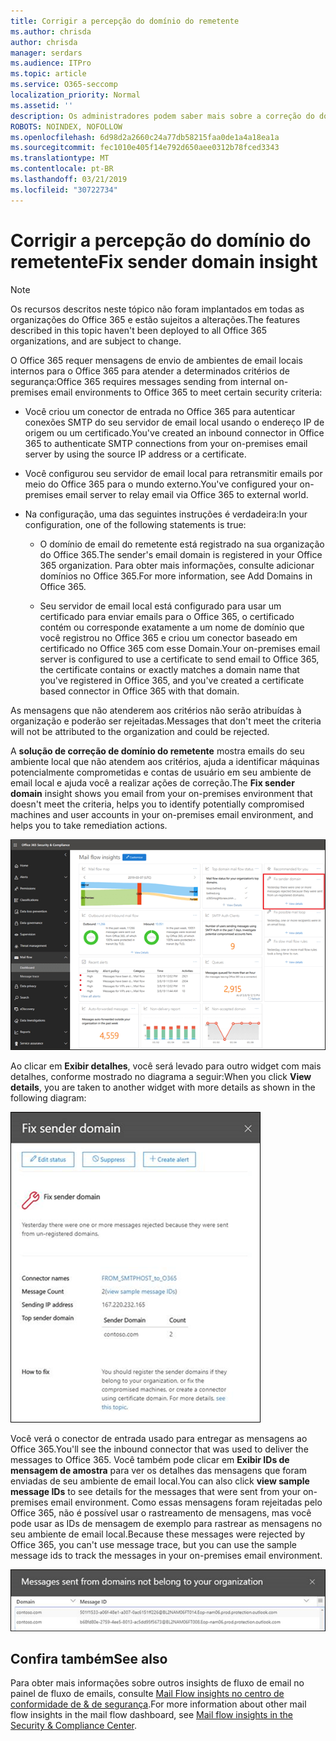 ```yaml
---
title: Corrigir a percepção do domínio do remetente
ms.author: chrisda
author: chrisda
manager: serdars
ms.audience: ITPro
ms.topic: article
ms.service: O365-seccomp
localization_priority: Normal
ms.assetid: ''
description: Os administradores podem saber mais sobre a correção do domínio do remetente no painel de fluxo de emails no centro de conformidade do & de segurança do Office 365.
ROBOTS: NOINDEX, NOFOLLOW
ms.openlocfilehash: 6d98d2a2660c24a77db58215faa0de1a4a18ea1a
ms.sourcegitcommit: fec1010e405f14e792d650aee0312b78fced3343
ms.translationtype: MT
ms.contentlocale: pt-BR
ms.lasthandoff: 03/21/2019
ms.locfileid: "30722734"
---
```

# <a name="fix-sender-domain-insight"></a><span data-ttu-id="60edf-103">Corrigir a percepção do domínio do remetente</span><span class="sxs-lookup"><span data-stu-id="60edf-103">Fix sender domain insight</span></span>

> [!NOTE]
> <span data-ttu-id="60edf-104">Os recursos descritos neste tópico não foram implantados em todas as organizações do Office 365 e estão sujeitos a alterações.</span><span class="sxs-lookup"><span data-stu-id="60edf-104">The features described in this topic haven't been deployed to all Office 365 organizations, and are subject to change.</span></span>

<span data-ttu-id="60edf-105">O Office 365 requer mensagens de envio de ambientes de email locais internos para o Office 365 para atender a determinados critérios de segurança:</span><span class="sxs-lookup"><span data-stu-id="60edf-105">Office 365 requires messages sending from internal on-premises email environments to Office 365 to meet certain security criteria:</span></span>

- <span data-ttu-id="60edf-106">Você criou um conector de entrada no Office 365 para autenticar conexões SMTP do seu servidor de email local usando o endereço IP de origem ou um certificado.</span><span class="sxs-lookup"><span data-stu-id="60edf-106">You've created an inbound connector in Office 365 to authenticate SMTP connections from your on-premises email server by using the source IP address or a certificate.</span></span>

- <span data-ttu-id="60edf-107">Você configurou seu servidor de email local para retransmitir emails por meio do Office 365 para o mundo externo.</span><span class="sxs-lookup"><span data-stu-id="60edf-107">You've configured your on-premises email server to relay email via Office 365 to external world.</span></span>

- <span data-ttu-id="60edf-108">Na configuração, uma das seguintes instruções é verdadeira:</span><span class="sxs-lookup"><span data-stu-id="60edf-108">In your configuration, one of the following statements is true:</span></span>

  - <span data-ttu-id="60edf-109">O domínio de email do remetente está registrado na sua organização do Office 365.</span><span class="sxs-lookup"><span data-stu-id="60edf-109">The sender's email domain is registered in your Office 365 organization.</span></span> <span data-ttu-id="60edf-110">Para obter mais informações, consulte adicionar domínios no Office 365.</span><span class="sxs-lookup"><span data-stu-id="60edf-110">For more information, see Add Domains in Office 365.</span></span>

  - <span data-ttu-id="60edf-111">Seu servidor de email local está configurado para usar um certificado para enviar emails para o Office 365, o certificado contém ou corresponde exatamente a um nome de domínio que você registrou no Office 365 e criou um conector baseado em certificado no Office 365 com esse Domain.</span><span class="sxs-lookup"><span data-stu-id="60edf-111">Your on-premises email server is configured to use a certificate to send email to Office 365, the certificate contains or exactly matches a domain name that you've registered in Office 365, and you've created a certificate based connector in Office 365 with that domain.</span></span> 

<span data-ttu-id="60edf-112">As mensagens que não atenderem aos critérios não serão atribuídas à organização e poderão ser rejeitadas.</span><span class="sxs-lookup"><span data-stu-id="60edf-112">Messages that don't meet the criteria will not be attributed to the organization and could be rejected.</span></span>

<span data-ttu-id="60edf-113">A **solução de correção de domínio do remetente** mostra emails do seu ambiente local que não atendem aos critérios, ajuda a identificar máquinas potencialmente comprometidas e contas de usuário em seu ambiente de email local e ajuda você a realizar ações de correção.</span><span class="sxs-lookup"><span data-stu-id="60edf-113">The **Fix sender domain** insight shows you email from your on-premises environment that doesn't meet the criteria, helps you to identify potentially compromised machines and user accounts in your on-premises email environment, and helps you to take remediation actions.</span></span>

![A correção do domínio do remetente no painel de fluxo de emails no centro de conformidade do & de segurança do Office 365](media/sender-domain-insight-selected.png)

<span data-ttu-id="60edf-115">Ao clicar em **Exibir detalhes**, você será levado para outro widget com mais detalhes, conforme mostrado no diagrama a seguir:</span><span class="sxs-lookup"><span data-stu-id="60edf-115">When you click **View details**, you are taken to another widget with more details as shown in the following diagram:</span></span>

![O widget detalhes na visão corrigir domínio do remetente](media/sender-domain-view-details.png)

<span data-ttu-id="60edf-117">Você verá o conector de entrada usado para entregar as mensagens ao Office 365.</span><span class="sxs-lookup"><span data-stu-id="60edf-117">You'll see the inbound connector that was used to deliver the messages to Office 365.</span></span> <span data-ttu-id="60edf-118">Você também pode clicar em **Exibir IDs de mensagem de amostra** para ver os detalhes das mensagens que foram enviadas de seu ambiente de email local.</span><span class="sxs-lookup"><span data-stu-id="60edf-118">You can also click **view sample message IDs** to see details for the messages that were sent from your on-premises email environment.</span></span> <span data-ttu-id="60edf-119">Como essas mensagens foram rejeitadas pelo Office 365, não é possível usar o rastreamento de mensagens, mas você pode usar as IDs de mensagem de exemplo para rastrear as mensagens no seu ambiente de email local.</span><span class="sxs-lookup"><span data-stu-id="60edf-119">Because these messages were rejected by Office 365, you can't use message trace, but you can use the sample message ids to track the messages in your on-premises email environment.</span></span>

![Exibir IDs de mensagem de exemplo na solução corrigir domínio do remetente](media/sender-domain-view-sample-message-ids.png)

## <a name="see-also"></a><span data-ttu-id="60edf-121">Confira também</span><span class="sxs-lookup"><span data-stu-id="60edf-121">See also</span></span>

<span data-ttu-id="60edf-122">Para obter mais informações sobre outros insights de fluxo de email no painel de fluxo de emails, consulte [Mail Flow insights no centro de conformidade de & de segurança](mail-flow-insights-v2.md).</span><span class="sxs-lookup"><span data-stu-id="60edf-122">For more information about other mail flow insights in the mail flow dashboard, see [Mail flow insights in the Security & Compliance Center](mail-flow-insights-v2.md).</span></span>
